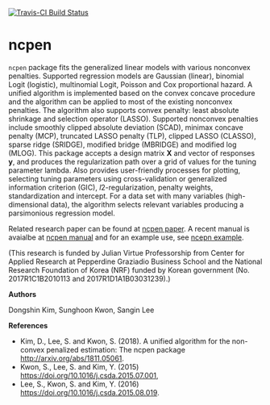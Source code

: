 [![Travis-CI Build Status](https://travis-ci.org/zeemkr/ncpen.svg?branch=master)](https://travis-ci.org/zeemkr/ncpen)

# ncpen
`ncpen` package fits the generalized linear models with various nonconvex penalties.
Supported regression models are Gaussian (linear), binomial Logit (logistic),
multinomial Logit, Poisson and Cox proportional hazard.
A unified algorithm is implemented based on the convex concave procedure
and the algorithm can be applied to most of the existing nonconvex penalties.
The algorithm also supports convex penalty:
least absolute shrinkage and selection operator (LASSO).
Supported nonconvex penalties include
smoothly clipped absolute deviation (SCAD),
minimax concave penalty (MCP), truncated LASSO penalty (TLP),
clipped LASSO (CLASSO), sparse ridge (SRIDGE),
modified bridge (MBRIDGE) and modified log (MLOG).
This package accepts a design matrix **X** and vector of responses **y**,
and produces the regularization path over a grid of values for the tuning parameter lambda.
Also provides user-friendly processes for plotting, selecting tuning parameters using cross-validation or generalized information criterion (GIC),
*l*2-regularization, penalty weights, standardization and intercept.
For a data set with many variables (high-dimensional data),
the algorithm selects relevant variables producing a parsimonious regression model.

Related research paper can be found at [ncpen paper](http://arxiv.org/abs/1811.05061).
A recent manual is avaialbe at [ncpen manual](https://github.com/zeemkr/ncpen_resources/blob/master/ncpen.pdf) and for
an example use, see [ncepn example](https://github.com/zeemkr/ncpen_resources/tree/master/example_mortgage).

(This research is funded by Julian Virtue Professorship from Center for Applied Research at Pepperdine
Graziadio Business School and the National Research Foundation of Korea (NRF) funded
by Korean government (No. 2017R1C1B2010113 and 2017R1D1A1B03031239).)

**Authors**

Dongshin Kim, Sunghoon Kwon, Sangin Lee

**References**
* Kim, D., Lee, S. and Kwon, S. (2018). A unified algorithm for the non-convex penalized estimation: The ncpen package <http://arxiv.org/abs/1811.05061>.
* Kwon, S., Lee, S. and Kim, Y. (2015) <https://doi.org/10.1016/j.csda.2015.07.001>,
* Lee, S., Kwon, S. and Kim, Y. (2016) <https://doi.org/10.1016/j.csda.2015.08.019>.
